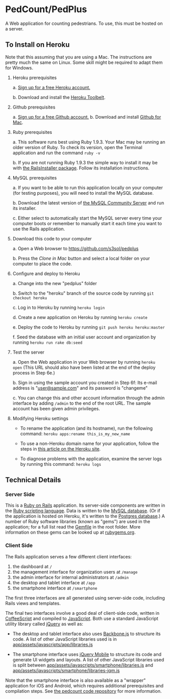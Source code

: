 # PedCount/PedPlus

A Web application for counting pedestrians. To use, this must be hosted on a server.

## To Install on Heroku

Note that this assuming that you are using a Mac. The instructions are pretty much the same on Linux. Some skill might be required to adapt them for Windows.

1. Heroku prerequisites

    a.  [Sign up for a free Heroku account.](https://api.heroku.com/signup)
    
    b.  Download and install the [Heroku Toolbelt](https://toolbelt.heroku.com/).

2. Github prerequisites

    a. [Sign up for a free Github account.](https://github.com/signup/free)
    b. Download and install [Github for Mac](http://mac.github.com/).
    
3. Ruby prerequisites

    a. This software runs best using Ruby 1.9.3. Your Mac may be running an older version of Ruby. To check its version, open the Terminal application and run the command `ruby -v`
    
    b. If you are not running Ruby 1.9.3 the simple way to install it may be with [the RailsInstaller package](http://railsinstaller.org/#osx). Follow its installation instructions.

4. MySQL prerequisites

    a. If you want to be able to run this application locally on your computer (for testing purposes), you will need to install the MySQL database.
    
    b. Download the latest version of [the MySQL Community Server](http://www.mysql.com/downloads/mysql/) and run its installer.
    
    c. Either select to automatically start the MySQL server every time your computer boots or remember to manually start it each time you want to use the Rails application.


5. Download this code to your computer
  
    a. Open a Web browser to https://github.com/s3sol/pedplus
    
    b. Press the *Clone in Mac* button and select a local folder on your computer to place the code.
    
6. Configure and deploy to Heroku

    a. Change into the new "pedplus" folder
    
    b. Switch to the "heroku" branch of the source code by running `git checkout heroku`

    c. Log in to Heroku by running `heroku login`
    
    d. Create a new application on Heroku by running `heroku create`
    
    e. Deploy the code to Heroku by running `git push heroku heroku:master`
    
    f. Seed the database with an initial user account and organization by running `heroku run rake db:seed`
    
7. Test the server
    
    a. Open the Web application in your Web browser by running `heroku open` (This URL should also have been listed at the end of the deploy process in Step 6e.)
    
    b. Sign in using the sample account you created in Step 6f: Its e-mail address is "user@sample.com" and its password is "changeme"
    
    c. You can change this and other account information through the admin interface by adding `/admin` to the end of the root URL. The sample account has been given admin privileges.
    
8. Modifying Heroku settings

    * To rename the application (and its hostname), run the following command: `heroku apps:rename this_is_my_new_name`
    
    * To use a non-Heroku domain name for your application, follow the steps in [this article on the Heroku site](https://devcenter.heroku.com/articles/custom-domains).
    
    * To diagnose problems with the application, examine the server logs by running this command: `heroku logs`
    
    
## Technical Details

### Server Side

This is a [Ruby on Rails](http://rubyonrails.org/) application. Its server-side components are written in the [Ruby scripting language](http://www.ruby-lang.org/). Data is written to the [MySQL database](http://mysql.com/). (Or if the application is hosted on Heroku, it's written to the [Postgres database](http://www.postgresql.org/).) A number of Ruby software libraries (known as "gems") are used in the application; for a full list read the [Gemfile](https://github.com/s3sol/pedplus/blob/heroku/Gemfile) in the root folder. More information on these gems can be looked up at [rubygems.org](https://rubygems.org).

### Client Side

The Rails application serves a few different client interfaces:

1. the dashboard at `/`
2. the management interface for organization users at `/manage`
3. the admin interface for internal administrators at `/admin`
4. the desktop and tablet interface at `/app`
5. the smartphone interface at `/smartphone`

The first three interfaces are all generated using server-side code, including Rails views and templates.

The final two interfaces involve a good deal of client-side code, written in [CoffeeScript](http://coffeescript.org/) and compiled to [JavaScript](https://developer.mozilla.org/en-US/docs/JavaScript). Both use a standard JavaScript utility library called [jQuery](http://jquery.com/) as well as:

- The desktop and tablet interface also uses [Backbone.js](http://backbonejs.org/) to structure its code. A list of other JavaScript libraries used is in [app/assets/javascripts/app/libraries.js](https://github.com/s3sol/pedplus/blob/heroku/app/assets/javascripts/app/libraries.js)

- The smartphone interface uses [jQuery Mobile](http://jquerymobile.com/) to structure its code and generate UI widgets and layouts. A list of other JavaScript libraries used is split between  [app/assets/javascripts/smartphone/libraries.js](https://github.com/s3sol/pedplus/blob/heroku/app/assets/javascripts/smartphone/libraries.js) and [app/assets/javascripts/smartphone/libraries-jqm.js](https://github.com/s3sol/pedplus/blob/heroku/app/assets/javascripts/smartphone/libraries-jqm.js)

Note that the smartphone interface is also available as a "wrapper" application for iOS and Android, which requires additional prerequisites and compilation steps. See [the pedcount code repository](https://github.com/s3sol/pedcount) for more information.